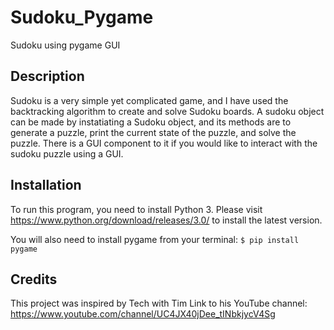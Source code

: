 # Sudoku_Pygame
Sudoku using pygame GUI

## Description
Sudoku is a very simple yet complicated game, and I have used the backtracking algorithm to create and solve Sudoku boards.
A sudoku object can be made by instatiating a Sudoku object, and its methods are to generate a puzzle, print the current state of the puzzle, and solve the puzzle.
There is a GUI component to it if you would like to interact with the sudoku puzzle using a GUI.

## Installation
To run this program, you need to install Python 3.
Please visit https://www.python.org/download/releases/3.0/ to install the latest version.

You will also need to install pygame from your terminal:
`$ pip install pygame`

## Credits
This project was inspired by Tech with Tim
Link to his YouTube channel: https://www.youtube.com/channel/UC4JX40jDee_tINbkjycV4Sg
